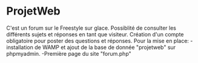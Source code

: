 # ProjetWeb
C'est un forum sur le Freestyle sur glace.
Possiblité de consulter les différents sujets et réponses en tant que visiteur.
Création d'un compte obligatoire pour poster des questions et réponses.
Pour la mise en place:
-installation de WAMP et ajout de la base de donnée "projetweb" sur phpmyadmin.
-Première page du site "forum.php"
